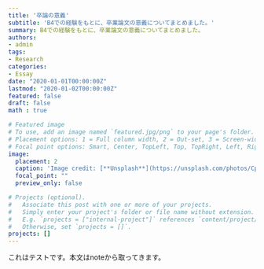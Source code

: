 ```yaml
---
title: '卒論の意義'
subtitle: 'B4での経験をもとに、卒業論文の意義についてまとめました。'
summary: B4での経験をもとに、卒業論文の意義についてまとめました。
authors:
- admin
tags:
- Research
categories:
- Essay
date: "2020-01-01T00:00:00Z"
lastmod: "2020-01-02T00:00:00Z"
featured: false
draft: false
math : true

# Featured image
# To use, add an image named `featured.jpg/png` to your page's folder.
# Placement options: 1 = Full column width, 2 = Out-set, 3 = Screen-width
# Focal point options: Smart, Center, TopLeft, Top, TopRight, Left, Right, BottomLeft, Bottom, BottomRight
image:
  placement: 2
  caption: 'Image credit: [**Unsplash**](https://unsplash.com/photos/CpkOjOcXdUY)'
  focal_point: ""
  preview_only: false

# Projects (optional).
#   Associate this post with one or more of your projects.
#   Simply enter your project's folder or file name without extension.
#   E.g. `projects = ["internal-project"]` references `content/project/deep-learning/index.md`.
#   Otherwise, set `projects = []`.
projects: []
---
```


これはテストです。本文はnoteから取ってきます。